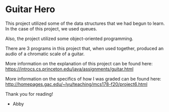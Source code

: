 # Guitar Hero

This project utilized some of the data structures that we had begun to learn. In the case of this project, we used queues. 

Also, the project utilized some object-oriented programming. 

There are 3 programs in this project that, when used together, produced an audio of a chromatic scale of a guitar. 

More information on the explanation of this project can be found here: https://introcs.cs.princeton.edu/java/assignments/guitar.html

More information on the specifics of how I was graded can be found here: http://homepages.gac.edu/~lyu/teaching/mcs178-f20/project6.html

Thank you for reading!
- Abby
